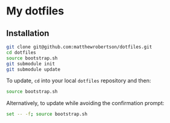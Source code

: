 # My dotfiles

## Installation

```bash
git clone git@github.com:matthewrobertson/dotfiles.git
cd dotfiles
source bootstrap.sh
git submodule init
git submodule update
```

To update, `cd` into your local `dotfiles` repository and then:

```bash
source bootstrap.sh
```

Alternatively, to update while avoiding the confirmation prompt:

```bash
set -- -f; source bootstrap.sh
```

